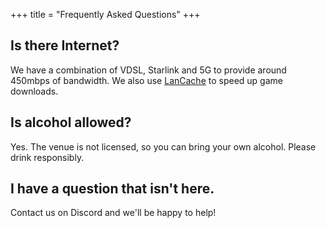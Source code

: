 +++
title = "Frequently Asked Questions"
+++

## Is there Internet?

We have a combination of VDSL, Starlink and 5G to provide around 450mbps of bandwidth. We also use [LanCache](https://lancache.net) to speed up game downloads.

## Is alcohol allowed?

Yes. The venue is not licensed, so you can bring your own alcohol. Please drink responsibly.

## I have a question that isn't here.

Contact us on Discord and we'll be happy to help!
